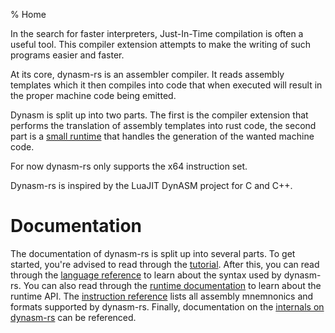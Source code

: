 %  Home

In the search for faster interpreters, Just-In-Time compilation is often a useful tool.
This compiler extension attempts to make the writing of such programs easier and faster.

At its core, dynasm-rs is an assembler compiler. It reads assembly templates which it then
compiles into code that when executed will result in the proper machine code being emitted.

Dynasm is split up into two parts. The first is the compiler extension that performs the
translation of assembly templates into rust code, the second part is a
[small runtime](../runtime/dynasmrt/index.html) that handles the generation of the wanted
machine code.

For now dynasm-rs only supports the x64 instruction set.

Dynasm-rs is inspired by the LuaJIT DynASM project for C and C++.

# Documentation

The documentation of dynasm-rs is split up into several parts. To get started, you're advised
to read through the [tutorial](./tutorial.html). After this, you can read through the
[language reference](./langref.html) to learn about the syntax used by dynasm-rs. You can
also read through the [runtime documentation](../runtime/dynasmrt/index.html) to learn about the
runtime API. The [instruction reference](./instructionref.html) lists all assembly mnemnonics
and formats supported by dynasm-rs. Finally, documentation on the
[internals on dynasm-rs](../plugin/dynasm/index.html) can be referenced.
